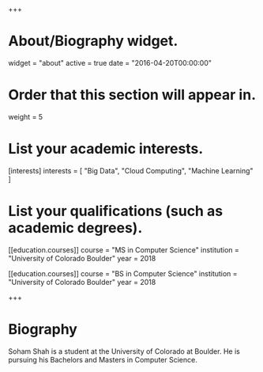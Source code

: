 +++
# About/Biography widget.
widget = "about"
active = true
date = "2016-04-20T00:00:00"

# Order that this section will appear in.
weight = 5

# List your academic interests.
[interests]
  interests = [
    "Big Data",
    "Cloud Computing",
    "Machine Learning"
  ]

# List your qualifications (such as academic degrees).
[[education.courses]]
  course = "MS  in Computer Science"
  institution = "University of Colorado Boulder"
  year = 2018

[[education.courses]]
  course = "BS in Computer Science"
  institution = "University of Colorado Boulder"
  year = 2018

+++

# Biography
Soham Shah is a student at the University of Colorado at Boulder. He is pursuing his Bachelors and Masters in Computer Science.
